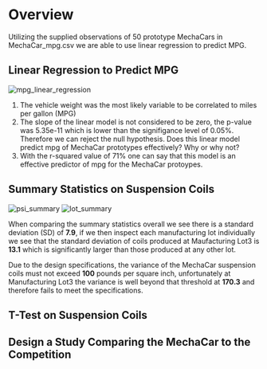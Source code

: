 # Overview 
Utilizing the supplied observations of 50 prototype MechaCars in MechaCar_mpg.csv we are able to use linear regression to predict MPG.

## Linear Regression to Predict MPG
![mpg_linear_regression](https://user-images.githubusercontent.com/15967377/179372251-9474c948-9ac9-4029-9267-4c469d9a370b.PNG)

1. The vehicle weight was the most likely variable to be correlated to miles per gallon (MPG)
2. The slope of the linear model is not considered to be zero, the p-value was 5.35e-11 which is lower than the signifigance level of 0.05%. Therefore we can reject the null hypothesis.
Does this linear model predict mpg of MechaCar prototypes effectively? Why or why not?
3. With the r-squared value of 71% one can say that this model is an effective predictor of mpg for the MechaCar protoypes.

## Summary Statistics on Suspension Coils
![psi_summary](https://user-images.githubusercontent.com/15967377/179398393-20e61dad-8b92-451e-a70d-88bfb110e34c.PNG)
![lot_summary](https://user-images.githubusercontent.com/15967377/179398199-072eef05-dd89-4d84-8191-50a9c91c5c61.PNG)

When comparing the summary statistics overall we see there is a standard deviation (SD) of <b>7.9</b>, if we then inspect each manufacturing lot individually we see that the standard deviation of coils produced at Maufacturing Lot3 is <b>13.1</b> which is significantly larger than those produced at any other lot. 

Due to the design specifications, the variance of the MechaCar suspension coils must not exceed <b>100</b> pounds per square inch, unfortunately at Manufacturing Lot3 the variance is well beyond that threshold at <b>170.3</b> and therefore fails to meet the specifications.

## T-Test on Suspension Coils

## Design a Study Comparing the MechaCar to the Competition

